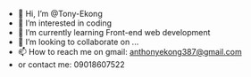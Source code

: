 - 👋 Hi, I’m @Tony-Ekong
- 👀 I’m interested in coding
- 🌱 I’m currently learning Front-end web development
- 💞️ I’m looking to collaborate on ...
- 📫 How to reach me on gmail: anthonyekong387@gmail.com
- or contact me: 09018607522

<!---
Tony-Ekong/Tony-Ekong is a ✨ special ✨ repository because its `README.md` (this file) appears on your GitHub profile.
You can click the Preview link to take a look at your changes.
--->
